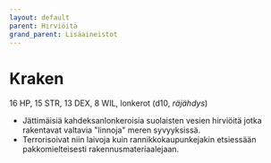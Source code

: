 ```yaml
---
layout: default
parent: Hirviöitä
grand_parent: Lisäaineistot
---
```


# Kraken

16 HP, 15 STR, 13 DEX, 8 WIL, lonkerot (d10, _räjähdys_)

- Jättimäisiä kahdeksanlonkeroisia suolaisten vesien hirviöitä jotka rakentavat valtavia "linnoja" meren syvyyksissä.
- Terrorisoivat niin laivoja kuin rannikkokaupunkejakin etsiessään pakkomielteisesti rakennusmateriaalejaan.
